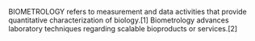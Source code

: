 BIOMETROLOGY refers to measurement and data activities that provide quantitative characterization of biology.[1] Biometrology advances laboratory techniques regarding scalable bioproducts or services.[2]
